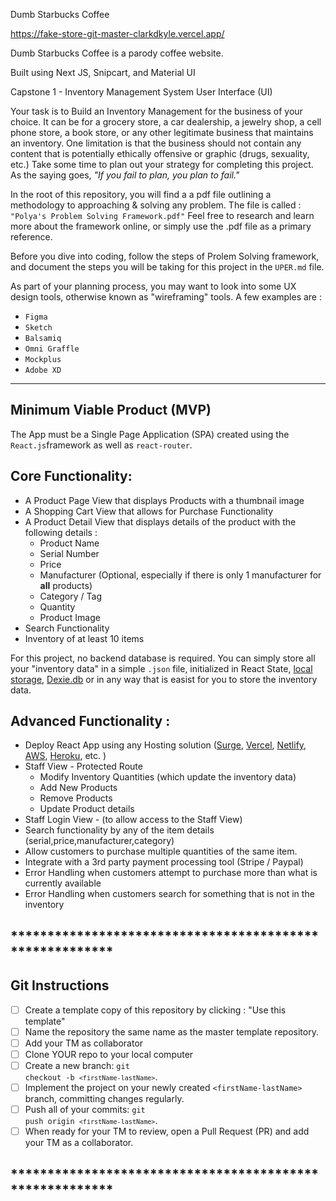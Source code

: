 Dumb Starbucks Coffee

https://fake-store-git-master-clarkdkyle.vercel.app/

Dumb Starbucks Coffee is a parody coffee website.

Built using Next JS, Snipcart, and Material UI



Capstone 1 - Inventory Management System User Interface (UI)

Your task is to Build an Inventory Management for the business of your choice.  It can be for a grocery store, a car dealership, a jewelry shop, a cell phone store, a book store, or any other legitimate business that maintains an inventory.  One limitation is that the business should not contain any content that is potentially ethically offensive or graphic (drugs, sexuality, etc.)  Take some time to plan out your strategy for completing this project.  As the saying goes, <i>"If you fail to plan, you plan to fail."</i>

In the root of this repository, you will find a a pdf file outlining a methodology to approaching & solving any problem.  The file is called : <code>"Polya's Problem Solving Framework.pdf"</code>  Feel free to research and learn more about the framework online, or simply use the .pdf file as a primary reference.

Before you dive into coding, follow the steps of Prolem Solving framework, and document the steps you will be taking for this project in the <code>UPER.md</code> file.

As part of your planning process, you may want to look into some UX design tools, otherwise known as "wireframing" tools.
A few examples are : 

* <code>Figma</code> 
* <code>Sketch</code>
* <code>Balsamiq</code>
* <code>Omni Graffle</code>
* <code>Mockplus</code>
* <code>Adobe XD</code>

******************************************
<h2>
    Minimum Viable Product (MVP)
</h2>

The App must be a Single Page Application (SPA) created using the `React.js`framework as well as `react-router`.  

<h2>
    Core Functionality:
</h2>

- A Product Page View that displays Products with a thumbnail image
- A Shopping Cart View that allows for Purchase Functionality
- A Product Detail View that displays details of the product with the following details : 
  - Product Name
  - Serial Number
  - Price
  - Manufacturer (Optional, especially if there is only 1 manufacturer for **all** products)
  - Category / Tag
  - Quantity
  - Product Image
- Search Functionality
- Inventory of at least 10 items

For this project, no backend database is required.  You can simply store all your "inventory data" in a simple `.json` file, 
initialized in React State, [local storage](https://developer.mozilla.org/en-US/docs/Web/API/Window/localStorage), [Dexie.db](https://dexie.org/) or in any way that is easist for you to 
store the inventory data.

<h2>
    Advanced Functionality :
</h2>

- Deploy React App using any Hosting solution ([Surge](https://daveceddia.com/deploy-create-react-app-surge/), [Vercel](https://vercel.com/guides/deploying-react-with-vercel-cra), [Netlify](https://www.netlify.com/blog/2016/07/22/deploy-react-apps-in-less-than-30-seconds/), [AWS](https://aws.amazon.com/getting-started/hands-on/build-react-app-amplify-graphql/module-one/?e=gs2020&p=build-a-react-app-intro), [Heroku](https://blog.heroku.com/deploying-react-with-zero-configuration), etc. )
- Staff View - Protected Route
  - Modify Inventory Quantities (which update the inventory data)
  - Add New Products
  - Remove Products
  - Update Product details
- Staff Login View - (to allow access to the Staff View)
- Search functionality by any of the item details (serial,price,manufacturer,category)
- Allow customers to purchase multiple quantities of the same item.
- Integrate with a 3rd party payment processing tool (Stripe / Paypal)
- Error Handling when customers attempt to purchase more than what is currently available
- Error Handling when customers search for something that is not in the inventory

## ********************************************************
## Git Instructions

- [ ] Create a template copy of this repository by clicking : "Use this template"
- [ ] Name the repository the same name as the master template repository.  
- [ ] Add your TM as collaborator
- [ ] Clone YOUR repo to your local computer
- [ ] Create a new branch: <code>git checkout -b `<firstName-lastName>`</code>.
- [ ] Implement the project on your newly created `<firstName-lastName>` branch, committing changes regularly.
- [ ] Push all of your commits: <code>git push origin `<firstName-lastName>`</code>.
- [ ] When ready for your TM to review, open a Pull Request (PR) and add your TM as a collaborator.

## ********************************************************

